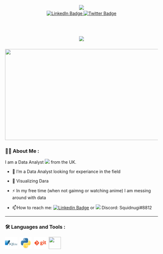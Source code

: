 <div id="header" align="center">
  <img src="https://media.giphy.com/media/H3JHrs7JC6duvenDW8/giphy.gif" width="100"/>
  <div id="badges">
  <a href="https://www.linkedin.com/in/henry-mcconville-7022a4223/">
    <img src="https://img.shields.io/badge/LinkedIn-blue?style=for-the-badge&logo=linkedin&logoColor=white" alt="LinkedIn Badge"/>
  </a>
  <a href="https://twitter.com/squidnugi">
    <img src="https://img.shields.io/badge/Twitter-blue?style=for-the-badge&logo=twitter&logoColor=white" alt="Twitter Badge"/>
  </a>
</div>
  <img src="https://komarev.com/ghpvc/?username=Squidnugi&style=flat-square&color=blue" alt=""/>
  <h1>
  <img src="https://media0.giphy.com/media/v1.Y2lkPTc5MGI3NjExY2Q4YTZjYTI0NjY0M2JjZjdkOTY2NDcyOTg2ZTBiZTNkOTg4MDczNyZlcD12MV9pbnRlcm5hbF9naWZzX2dpZklkJmN0PWc/xTiIzJSKB4l7xTouE8/giphy.gif" width="450px"/>
</h1>
</div>
<div align="center">
  <img src="https://media.tenor.com/-UygBh3nnfEAAAAC/coding.gif" width="600" height="300"/>
</div>

### 👨‍💻 About Me :
I am a Data Analyst <img src="https://i.pinimg.com/originals/25/81/28/258128ed71595efc9b561ed7d88b89f2.gif" width="30"> from the UK.
- :telescope: I’m a Data Analyst looking for experiance in the field

- :seedling: Visualizing Dara

- :zap: In my free time (when not gaimng or watching anime) I am messing around with data

- :mailbox:How to reach me: [![Linkedin Badge](https://img.shields.io/badge/-kakbar-blue?style=flat&logo=Linkedin&logoColor=white)](https://www.linkedin.com/in/henry-mcconville-7022a4223/) or <img src="https://assets-global.website-files.com/6257adef93867e50d84d30e2/636e0a6a49cf127bf92de1e2_icon_clyde_blurple_RGB.png" width="20"> Discord: Squidnugi#8812

---

### :hammer_and_wrench: Languages and Tools :
<div>
  <img src="https://github.com/devicons/devicon/blob/master/icons/sqlite/sqlite-original-wordmark.svg" title="sqlite" alt="sqlite" width="40" height="40"/>&nbsp;
  <img src="https://github.com/devicons/devicon/blob/master/icons/python/python-original.svg" title="python" alt="python" width="40" height="40"/>&nbsp;
  <img src="https://github.com/devicons/devicon/blob/master/icons/git/git-plain-wordmark.svg" title="git" alt="git" width="40" height="40"/>&nbsp;
  <img src="https://github.com/devicons/devicon/blob/master/icons/" title="" alt="" width="40" height="40"/>&nbsp;
</div>
